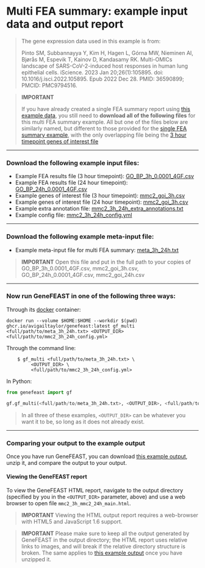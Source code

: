 # Multi FEA summary: example input data and output report

> The gene expression data used in this example is from: 
>
> Pinto SM, Subbannayya Y, Kim H, Hagen L, Górna MW, Nieminen AI, Bjørås M, Espevik T, Kainov D, Kandasamy RK. Multi-OMICs landscape of SARS-CoV-2-induced host responses in human lung epithelial cells. iScience. 2023 Jan 20;26(1):105895. doi: 10.1016/j.isci.2022.105895. Epub 2022 Dec 28. PMID: 36590899; PMCID: PMC9794516.

> **IMPORTANT**
>
> If you have already created a single FEA summary report using [this example data](https://avigailtaylor.github.io/GeneFEAST/example_usage.md), you still need to
> **download all of the following files** for this multi FEA summary example. All but one of the files below are similarly named, but different to those provided for the 
> [single FEA summary example](https://avigailtaylor.github.io/GeneFEAST/example_usage.md), with the only overlapping file being the [3 hour timepoint genes of interest file](https://avigailtaylor.github.io/GeneFEAST/mmc2_goi_3h.csv)

---
### Download the following example input files:

- Example FEA results file (3 hour timepoint): [GO_BP_3h_0.0001_4GF.csv](https://avigailtaylor.github.io/GeneFEAST/GO_BP_3h_0.0001_4GF.csv)
- Example FEA results file (24 hour timepoint): [GO_BP_24h_0.0001_4GF.csv](https://avigailtaylor.github.io/GeneFEAST/GO_BP_24h_0.0001_4GF.csv)
- Example genes of interest file (3 hour timepoint): [mmc2_goi_3h.csv](https://avigailtaylor.github.io/GeneFEAST/mmc2_goi_3h.csv)
- Example genes of interest file (24 hour timepoint): [mmc2_goi_3h.csv](https://avigailtaylor.github.io/GeneFEAST/mmc2_goi_24h.csv)
- Example extra annotation file: [mmc2_3h_24h_extra_annotations.txt](https://avigailtaylor.github.io/GeneFEAST/mmc2_goi_24h.csv)
- Example config file: [mmc2_3h_24h_config.yml](https://avigailtaylor.github.io/GeneFEAST/mmc2_3h_24h_config.yml)

---
### Download the following example meta-input file:

- Example meta-input file for multi FEA summary: [meta_3h_24h.txt](https://avigailtaylor.github.io/GeneFEAST/meta_3h_24h.txt)

> **IMPORTANT** Open this file and put in the full path to your copies of GO_BP_3h_0.0001_4GF.csv, mmc2_goi_3h.csv, GO_BP_24h_0.0001_4GF.csv, mmc2_goi_24h.csv

---
### Now run GeneFEAST in one of the following three ways:

Through its [docker](https://docs.docker.com/get-docker/) container:
```
docker run --volume $HOME:$HOME --workdir $(pwd) ghcr.io/avigailtaylor/genefeast:latest gf_multi <full/path/to/meta_3h_24h.txt> <OUTPUT_DIR> <full/path/to/mmc2_3h_24h_config.yml>
```

Through the command line:
```
    $ gf_multi <full/path/to/meta_3h_24h.txt> \
         <OUTPUT_DIR> \
         <full/path/to/mmc2_3h_24h_config.yml>
```

In Python:

```python
from genefeast import gf

gf.gf_multi(<full/path/to/meta_3h_24h.txt>, <OUTPUT_DIR>, <full/path/to/mmc2_3h_24h_config.yml>)
```
> In all three of these examples, `<OUTPUT_DIR>` can be whatever you want it to be, so long as it does not already exist.

---
### Comparing your output to the example output

Once you have run GeneFEAST, you can download [this example output](https://avigailtaylor.github.io/GeneFEAST/mmc2_3h_24h_output.zip), unzip it, and compare the output to your output.

#### Viewing the GeneFEAST report
To view the GeneFEAST HTML report, navigate to the output directory (specified by you in the `<OUTPUT_DIR>` parameter, above) and use a web browser to open
file `mmc2_3h_mmc2_24h_main.html`.

> **IMPORTANT**
> Viewing the HTML output report requires a web-browser with HTML5 and JavaScript 1.6 support.

> **IMPORTANT**
> Please make sure to keep all the output generated by GeneFEAST in the output directory; the HTML report uses relative links to images, and will break if the relative directory structure is broken.
> The same applies to [this example output](https://avigailtaylor.github.io/GeneFEAST/mmc2_3h_24h_output.zip) once you have unzipped it.

